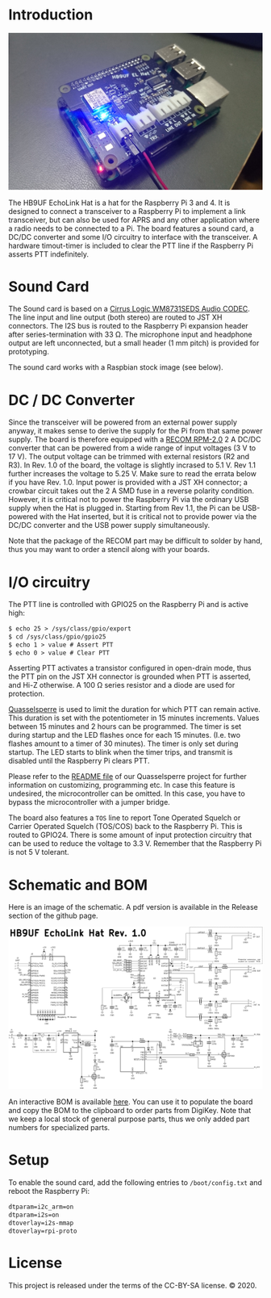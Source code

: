 # Introduction

![Photo of assembled board](images/photo.jpg)

The HB9UF EchoLink Hat is a hat for the Raspberry Pi 3 and 4. It is designed to
connect a transceiver to a Raspberry Pi to implement a link transceiver, but
can also be used for APRS and any other application where a radio needs to be
connected to a Pi. The board features a sound card, a DC/DC converter and
some I/O circuitry to interface with the transceiver. A hardware timout-timer
is included to clear the PTT line if the Raspberry Pi asserts PTT indefinitely.

# Sound Card

The Sound card is based on a [Cirrus Logic WM8731SEDS Audio CODEC](https://statics.cirrus.com/pubs/proDatasheet/WM8731_v4.9.pdf).
The line input and line output (both stereo) are routed to JST XH connectors.
The I2S bus is routed to the Raspberry Pi expansion header after
series-termination with 33 Ω. The microphone input and headphone output are
left unconnected, but a small header (1 mm pitch) is provided for prototyping.

The sound card works with a Raspbian stock image (see below).

# DC / DC Converter

Since the transceiver will be powered from an external power supply anyway,
it makes sense to derive the supply for the Pi from that same power supply.
The board is therefore equipped with a [RECOM RPM-2.0](https://recom-power.com/pdf/Innoline/RPM-2.0.pdf)
2 A DC/DC converter that can be powered from a wide range of input voltages
(3 V to 17 V). The output voltage can be trimmed with external resistors (R2
and R3). In Rev. 1.0 of the board, the voltage is slightly incrased to 5.1 V.
Rev 1.1 further increases the voltage to 5.25 V. Make sure to read the errata
below if you have Rev. 1.0. Input power is provided with a JST XH connector;
a crowbar circuit takes out the 2 A SMD fuse in a reverse polarity condition.
However, it is critical not to power the Raspberry Pi via the ordinary USB
supply when the Hat is plugged in. Starting from Rev 1.1, the Pi can be
USB-powered with the Hat inserted, but it is critical not to provide power
via the DC/DC converter and the USB power supply simultaneously.

Note that the package of the RECOM part may be difficult to solder by hand,
thus you may want to order a stencil along with your boards.


# I/O circuitry

The PTT line is controlled with GPIO25 on the Raspberry Pi and is active
high:

```
$ echo 25 > /sys/class/gpio/export
$ cd /sys/class/gpio/gpio25
$ echo 1 > value # Assert PTT
$ echo 0 > value # Clear PTT

```

Asserting PTT activates a transistor configured in open-drain mode, thus the
PTT pin on the JST XH connector is grounded when PTT is asserted, and Hi-Z
otherwise. A 100 Ω series resistor and a diode are used for protection.

[Quasselsperre](https://github.com/HB9UF/Quasselsperre) is used to limit the
duration for which PTT can remain active. This duration is set with the
potentiometer in 15 minutes increments. Values between 15 minutes and 2 hours
can be programmed. The timer is set during startup and the LED flashes once
for each 15 minutes. (I.e. two flashes amount to a timer of 30 minutes).
The timer is only set during startup. The LED starts to blink when the timer
trips, and transmit is disabled until the Raspberry Pi clears PTT.

Please refer to the [README file](https://github.com/HB9UF/Quasselsperre/blob/master/README.md)
of our Quasselsperre project for further information on customizing,
programming etc. In case this feature is undesired, the microcontroller can
be omitted. In this case, you have to bypass the microcontroller with a jumper
bridge.

The board also features a `TOS` line to report Tone Operated Squelch or Carrier
Operated Squelch (TOS/COS) back to the Raspberry Pi. This is routed to GPIO24.
There is some amount of input protection circuitry that can be used to reduce
the voltage to 3.3 V. Remember that the Raspberry Pi is not 5 V tolerant.

# Schematic and BOM

Here is an image of the schematic. A pdf version is available in the Release
section of the github page.

![Schematic](images/schematic.png)

An interactive BOM is available
[here](https://htmlpreview.github.io/?https://github.com/HB9UF/ElPiHat/blob/master/BOM/ibom.html).
You can use it to populate the board and copy the BOM to the clipboard to order
parts from DigiKey. Note that we keep a local stock of general purpose parts,
thus we only added part numbers for specialized parts.

# Setup

To enable the sound card, add the following entries to `/boot/config.txt`
and reboot the Raspberry Pi:

```
dtparam=i2c_arm=on
dtparam=i2s=on
dtoverlay=i2s-mmap
dtoverlay=rpi-proto
```

# License

This project is released under the terms of the CC-BY-SA license. © 2020.
